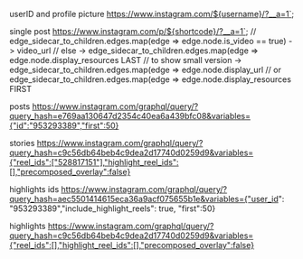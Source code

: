 userID and profile picture
https://www.instagram.com/${username}/?__a=1`;

single post
https://www.instagram.com/p/${shortcode}/?__a=1`;
// edge_sidecar_to_children.edges.map(edge => edge.node.is_video == true) -> video_url
// else -> edge_sidecar_to_children.edges.map(edge => edge.node.display_resources LAST
// to show small version -> edge_sidecar_to_children.edges.map(edge => edge.node.display_url
// or edge_sidecar_to_children.edges.map(edge => edge.node.display_resources FIRST

posts
https://www.instagram.com/graphql/query/?query_hash=e769aa130647d2354c40ea6a439bfc08&variables={"id":"953293389","first":50}

stories
https://www.instagram.com/graphql/query/?query_hash=c9c56db64beb4c9dea2d17740d0259d9&variables={"reel_ids":["528817151"],"highlight_reel_ids":[],"precomposed_overlay":false}

highlights ids
https://www.instagram.com/graphql/query/?query_hash=aec5501414615eca36a9acf075655b1e&variables={"user_id": "953293389","include_highlight_reels": true, "first":50}

highlights
https://www.instagram.com/graphql/query/?query_hash=c9c56db64beb4c9dea2d17740d0259d9&variables={"reel_ids":[],"highlight_reel_ids":[],"precomposed_overlay":false}
